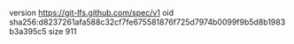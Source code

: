 version https://git-lfs.github.com/spec/v1
oid sha256:d8237261afa588c32cf7fe675581876f725d7974b0099f9b5d8b1983b3a395c5
size 911
